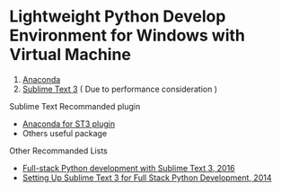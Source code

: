 # Lightweight Python Develop Environment for Windows with Virtual Machine

1. [Anaconda](https://www.continuum.io/downloads)
2. [Sublime Text 3](https://www.sublimetext.com/3) ( Due to performance consideration )

Sublime Text Recommanded plugin
- [Anaconda for ST3 plugin](http://damnwidget.github.io/anaconda/#carousel-features)
- Others useful package
 
Other Recommanded Lists 
- [Full-stack Python development with Sublime Text 3, 2016](http://www.gtlambert.com/blog/python-sublime-text-3)
- [Setting Up Sublime Text 3 for Full Stack Python Development, 2014](https://realpython.com/blog/python/setting-up-sublime-text-3-for-full-stack-python-development/)
